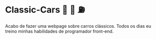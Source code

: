 # Classic-Cars  :car: :blue_car: :fuelpump:

Acabo de fazer uma webpage sobre carros clássicos. Todos os dias eu treino minhas habilidades de programador front-end.
